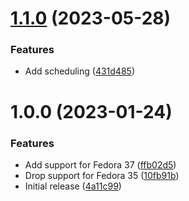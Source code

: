 # [1.1.0](https://github.com/de-it-krachten/ansible-role-lynis/compare/v1.0.0...v1.1.0) (2023-05-28)


### Features

* Add scheduling ([431d485](https://github.com/de-it-krachten/ansible-role-lynis/commit/431d485f25303653bfbb3db76dd4888fc796d9ec))

# 1.0.0 (2023-01-24)


### Features

* Add support for Fedora 37 ([ffb02d5](https://github.com/de-it-krachten/ansible-role-lynis/commit/ffb02d5cd0d79e64f18bf074ff454014158ad7dc))
* Drop support for Fedora 35 ([10fb91b](https://github.com/de-it-krachten/ansible-role-lynis/commit/10fb91b06398230f654e67a4b1290a957f527a65))
* Initial release ([4a11c99](https://github.com/de-it-krachten/ansible-role-lynis/commit/4a11c99858d7b435d30dc6314c3af9afa98cf5b9))
